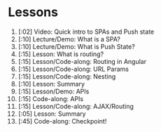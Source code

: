 # Lessons

1. [:02] Video: Quick intro to SPAs and Push state
1. [:10] Lecture/Demo: What is a SPA?
1. [:10] Lecture/Demo: What is Push State?
1. [:15] Lesson: What is routing?
1. [:15] Lesson/Code-along: Routing in Angular
1. [:15] Lesson/Code-along: URL Params
1. [:15] Lesson/Code-along: Nesting
1. [:10] Lesson: Summary
1. [:15] Lesson/Demo: APIs
1. [:15] Code-along: APIs
1. [:15] Lesson/Code-along: AJAX/Routing
1. [:05] Lesson: Summary
1. [:45] Code-along: Checkpoint!
